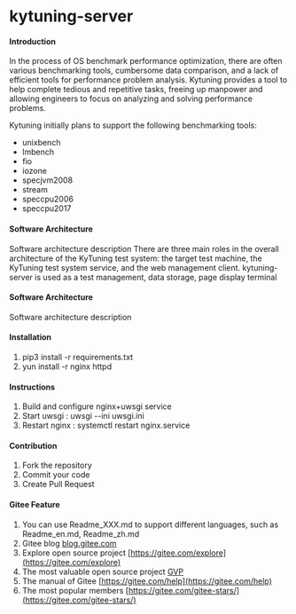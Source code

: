 # kytuning-server

#### Introduction

In the process of OS benchmark performance optimization, there are often  various benchmarking tools, cumbersome data comparison, and a lack of  efficient tools for performance problem analysis. Kytuning provides a  tool to help complete tedious and repetitive tasks, freeing up manpower  and allowing engineers to focus on analyzing and solving performance  problems. 

Kytuning initially plans to support the following benchmarking tools: 

- unixbench
- lmbench
- fio
- iozone
- specjvm2008
- stream
- speccpu2006
- speccpu2017

#### Software Architecture
Software architecture description
There are three main roles in the overall architecture of the KyTuning test  system: the target test machine, the KyTuning test system service, and  the web management client.
kytuning-server is used as a test management, data storage, page display terminal

#### Software Architecture
Software architecture description

#### Installation

1.  pip3 install -r requirements.txt
2.  yun install -r nginx httpd

#### Instructions

1.  Build and configure nginx+uwsgi service
2.  Start uwsgi : uwsgi --ini uwsgi.ini
3.  Restart nginx : systemctl restart nginx.service 

#### Contribution

1.  Fork the repository
2.  Commit your code
3.  Create Pull Request


#### Gitee Feature

1.  You can use Readme\_XXX.md to support different languages, such as Readme\_en.md, Readme\_zh.md
2.  Gitee blog [blog.gitee.com](https://blog.gitee.com)
3.  Explore open source project [https://gitee.com/explore](https://gitee.com/explore)
4.  The most valuable open source project [GVP](https://gitee.com/gvp)
5.  The manual of Gitee [https://gitee.com/help](https://gitee.com/help)
6.  The most popular members  [https://gitee.com/gitee-stars/](https://gitee.com/gitee-stars/)
